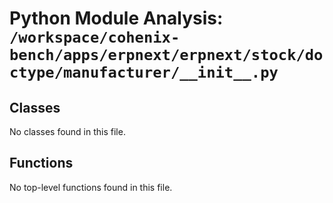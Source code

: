 # Python Module Analysis: `/workspace/cohenix-bench/apps/erpnext/erpnext/stock/doctype/manufacturer/__init__.py`

## Classes

No classes found in this file.


## Functions

No top-level functions found in this file.
